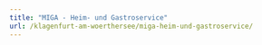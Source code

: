 ```yaml
---
title: "MIGA - Heim- und Gastroservice"
url: /klagenfurt-am-woerthersee/miga-heim-und-gastroservice/
---
```

